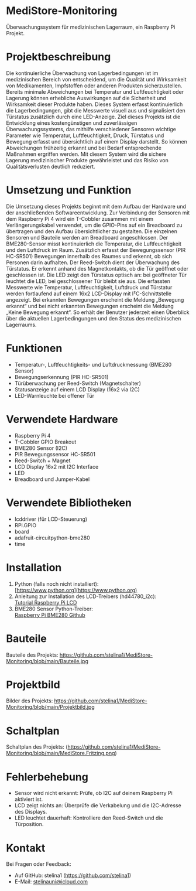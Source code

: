 # MediStore-Monitoring
Überwachungssystem für medizinischen Lagerraum, ein Raspberry Pi Projekt.

# Projektbeschreibung
Die kontinuierliche Überwachung von Lagerbedingungen ist im medizinischen Bereich von entscheidend, um die Qualität und Wirksamkeit von Medikamenten, Impfstoffen oder anderen Produkten sicherzustellen. Bereits minimale Abweichungen bei Temperatur und Luftfeuchtigkeit oder Lagerung können erhebliche Auswirkungen auf die Sicherheit und Wirksamkeit dieser Produkte haben.
Dieses System erfasst kontinuierlich die Lagerbedingungen, gibt die Messwerte visuell aus und signalisiert den Türstatus zusätzlich durch eine LED-Anzeige. Ziel dieses Projekts ist die Entwicklung eines kostengünstigen und zuverlässigen Überwachungssystems, das mithilfe verschiedener Sensoren wichtige Parameter wie Temperatur, Luftfeuchtigkeit, Druck, Türstatus und Bewegung erfasst und übersichtlich auf einem Display darstellt. So können Abweichungen frühzeitig erkannt und bei Bedarf entsprechende Maßnahmen ergriffen werden. 
Mit diesem System wird die sichere Lagerung medizinischer Produkte gewährleistet und das Risiko von Qualitätsverlusten deutlich reduziert.

# Umsetzung und Funktion 
Die Umsetzung dieses Projekts beginnt mit dem Aufbau der Hardware und der anschließenden Softwareentwicklung. Zur Verbindung der Sensoren mit dem Raspberry Pi 4 wird ein T-Cobbler zusammen mit einem Verlängerungskabel verwendet, um die GPIO-Pins auf ein Breadboard zu übertragen und den Aufbau übersichtlicher zu gestalten.
Die einzelnen Sensoren und Bauteile werden am Breadboard angeschlossen. Der BME280-Sensor misst kontinuierlich die Temperatur, die Luftfeuchtigkeit und den Luftdruck im Raum. Zusätzlich erfasst der Bewegungssensor (PIR HC-SR501) Bewegungen innerhalb des Raumes und erkennt, ob sich Personen darin aufhalten. Der Reed-Switch dient der Überwachung des Türstatus. Er erkennt anhand des Magnetkontakts, ob die Tür geöffnet oder geschlossen ist. Die LED zeigt den Türstatus optisch an: bei geöffneter Tür leuchtet die LED, bei geschlossener Tür bleibt sie aus.
Die erfassten Messwerte wie Temperatur, Luftfeuchtigkeit, Luftdruck und Türstatur werden fortlaufend auf einem 16x2 LCD-Display mit I²C-Schnittstelle angezeigt. Bei erkannten Bewegungen erscheint die Meldung „Bewegung erkannt“ und bei nicht erkannten Bewegungen erscheint die Meldung „Keine Bewegung erkannt“. So erhält der Benutzer jederzeit einen Überblick über die aktuellen Lagerbedingungen und den Status des medizinischen Lagerraums.

# Funktionen
- Temperatur-, Luftfeuchtigkeits- und Luftdruckmessung (BME280 Sensor)
- Bewegungserkennung (PIR HC-SR501)
- Türüberwachung per Reed-Switch (Magnetschalter)
- Statusanzeige auf einem LCD Display (16x2 via I2C)
- LED-Warnleuchte bei offener Tür

# Verwendete Hardware
- Raspberry Pi 4
- T-Cobbler GPIO Breakout
- BME280 Sensor (I2C)
- PIR Bewegungssensor HC-SR501
- Reed-Switch + Magnet
- LCD Display 16x2 mit I2C Interface
- LED
- Breadboard und Jumper-Kabel

# Verwendete Bibliotheken
- lcddriver (für LCD-Steuerung)
- RPi.GPIO
- board
- adafruit-circuitpython-bme280
- time

# Installation
1. Python (falls noch nicht installiert):  
   [https://www.python.org](https://www.python.org)
2. Anleitung zur Installation des LCD-Treibers (hd44780_i2c):  
   [Tutorial Raspberry Pi LCD](http://tutorials-raspberrypi.de/wp-content/uploads/scripts/hd44780_i2c)
3. BME280 Sensor Python-Treiber:  
   [Raspberry Pi BME280 Github](https://github.com/andreiva/raspberry-pi-bme280)

# Bauteile
Bauteile des Projekts: https://github.com/stelina1/MediStore-Monitoring/blob/main/Bauteile.jpg

# Projektbild
Bilder des Projekts: https://github.com/stelina1/MediStore-Monitoring/blob/main/Projektbild.jpg

# Schaltplan
Schaltplan des Projekts: (https://github.com/stelina1/MediStore-Monitoring/blob/main/MediStore.Fritzing.png)

# Fehlerbehebung
- Sensor wird nicht erkannt: Prüfe, ob I2C auf deinem Raspberry Pi aktiviert ist.
- LCD zeigt nichts an: Überprüfe die Verkabelung und die I2C-Adresse des Displays.
- LED leuchtet dauerhaft: Kontrolliere den Reed-Switch und die Türposition.

# Kontakt
Bei Fragen oder Feedback:
- Auf GitHub: stelina1 (https://github.com/stelina1)
- E-Mail: stelinauni@icloud.com

